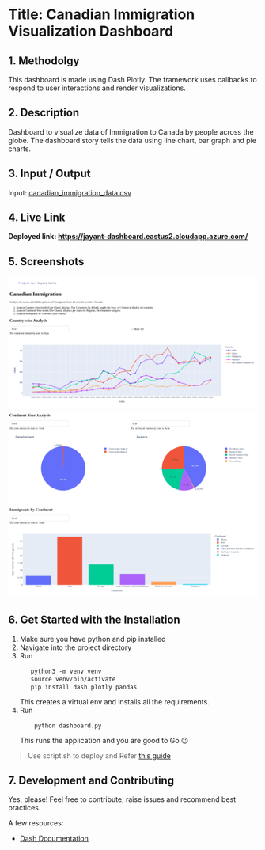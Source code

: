 <!-- # Title: ✈️ 🇨🇦 Canadian Immigration Visualization Dashboard
<p align="center"> Dashboard to visualize data of Immigration to Canada by people across the globe. The dashboard story tells the data using line chart, bar graph and pie charts.<p> -->

# Title: Canadian Immigration Visualization Dashboard
## 1. Methodolgy
This dashboard is made using Dash Plotly. The framework uses callbacks to respond to user interactions and render visualizations.

## 2. Description
Dashboard to visualize data of Immigration to Canada by people across the globe. The dashboard story tells the data using line chart, bar graph and pie charts.

## 3. Input / Output
Input: [canadian_immigration_data.csv](https://github.com/jayantkatia/dashboard-visualization/blob/main/canadian_immigration_data.csv)

## 4. Live Link
**Deployed link: https://jayant-dashboard.eastus2.cloudapp.azure.com/**

## 5. Screenshots
![Result 1 Screenshot](./blob/1_result_jayantkatia.png)
![Result 2 Screenshot](./blob/2_result_jayantkatia.png)
![Result 3 Screenshot](./blob/3_result_jayantkatia.png)


<!-- ## 6. 🚀 Get Started with the Installation -->

## 6. Get Started with the Installation
1. Make sure you have python and pip installed
2. Navigate into the project directory
3. Run
    ```shell
       python3 -m venv venv
       source venv/bin/activate
       pip install dash plotly pandas
    ```
    This creates a virtual env and installs all the requirements. 
4. Run
    ```shell
        python dashboard.py
    ```
    This runs the application and you are good to Go 😉

> Use script.sh to deploy and Refer [this guide](https://www.digitalocean.com/community/tutorials/how-to-serve-flask-applications-with-gunicorn-and-nginx-on-ubuntu-22-04)


<!-- 💜 -->
## 7. Development and Contributing
Yes, please! Feel free to contribute, raise issues and recommend best practices.

A few resources:
- [Dash Documentation](https://dash.plotly.com/)
